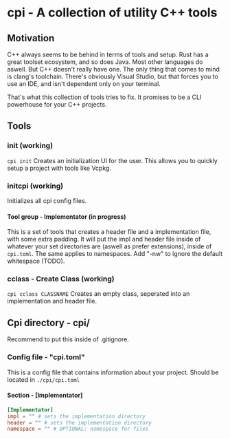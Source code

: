 # cpi - A collection of utility C++ tools
## Motivation

C++ always seems to be behind in terms of tools and setup. Rust has a great toolset ecosystem, and so does Java. Most other languages do aswell. But C++ doesn't really have one. The only thing that comes to mind is clang's toolchain. There's obviously Visual Studio, but that forces you to use an IDE, and isn't dependent only on your terminal.

That's what this collection of tools tries to fix. It promises to be a CLI powerhouse for your C++ projects.
## Tools
### init (working)
`cpi init`
Creates an initialization UI for the user. This allows you to quickly setup a project with tools like Vcpkg.

### initcpi (working)
Initializes all cpi config files.

#### Tool group - Implementator (in progress)
This is a set of tools that creates a header file and a implementation file, with some extra padding.
It will put the impl and header file inside of whatever your set directories are (aswell as prefer extensions), inside of `cpi.toml`.
The same applies to namespaces. Add "-nw" to ignore the default whitespace (TODO).
### cclass - Create Class (working)
`cpi cclass CLASSNAME`
Creates an empty class, seperated into an implementation and header file.
## Cpi directory - cpi/ 
Recommend to put this inside of .gitignore.

### Config file - "cpi.toml"
This is a config file that contains information about your project. Should be located in `./cpi/cpi.toml`
#### Section - \[Implementator]
```toml
[Implementator]
impl = "" # sets the implementation directory
header = "" # sets the implementation directory
namespace = "" # OPTIONAL: namespace for files
```
